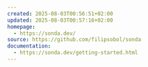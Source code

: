 ```yaml
---
created: 2025-08-03T00:56:51+02:00
updated: 2025-08-03T00:57:16+02:00
homepage:
  - https://sonda.dev/
source: https://github.com/filipsobol/sonda
documentation:
  - https://sonda.dev/getting-started.html
---
```

